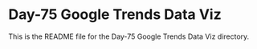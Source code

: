 # Day-75 Google Trends Data Viz

This is the README file for the Day-75 Google Trends Data Viz directory.